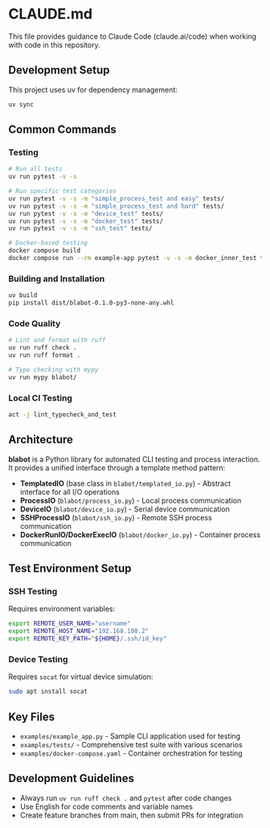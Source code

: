 # CLAUDE.md

This file provides guidance to Claude Code (claude.ai/code) when working with code in this repository.

## Development Setup

This project uses uv for dependency management:

```bash
uv sync
```

## Common Commands

### Testing
```bash
# Run all tests
uv run pytest -v -s

# Run specific test categories
uv run pytest -v -s -m "simple_process_test and easy" tests/
uv run pytest -v -s -m "simple_process_test and hard" tests/
uv run pytest -v -s -m "device_test" tests/
uv run pytest -v -s -m "docker_test" tests/
uv run pytest -v -s -m "ssh_test" tests/

# Docker-based testing
docker compose build
docker compose run --rm example-app pytest -v -s -m docker_inner_test tests/
```

### Building and Installation
```bash
uv build
pip install dist/blabot-0.1.0-py3-none-any.whl
```

### Code Quality
```bash
# Lint and format with ruff
uv run ruff check .
uv run ruff format .

# Type checking with mypy
uv run mypy blabot/
```

### Local CI Testing
```bash
act -j lint_typecheck_and_test
```

## Architecture

**blabot** is a Python library for automated CLI testing and process interaction. It provides a unified interface through a template method pattern:

- **TemplatedIO** (base class in `blabot/templated_io.py`) - Abstract interface for all I/O operations
- **ProcessIO** (`blabot/process_io.py`) - Local process communication
- **DeviceIO** (`blabot/device_io.py`) - Serial device communication
- **SSHProcessIO** (`blabot/ssh_io.py`) - Remote SSH process communication
- **DockerRunIO/DockerExecIO** (`blabot/docker_io.py`) - Container process communication

## Test Environment Setup

### SSH Testing
Requires environment variables:
```bash
export REMOTE_USER_NAME="username"
export REMOTE_HOST_NAME="192.168.100.2"
export REMOTE_KEY_PATH="${HOME}/.ssh/id_key"
```

### Device Testing
Requires `socat` for virtual device simulation:
```bash
sudo apt install socat
```

## Key Files

- `examples/example_app.py` - Sample CLI application used for testing
- `examples/tests/` - Comprehensive test suite with various scenarios
- `examples/docker-compose.yaml` - Container orchestration for testing

## Development Guidelines

- Always run `uv run ruff check .` and `pytest` after code changes
- Use English for code comments and variable names
- Create feature branches from main, then submit PRs for integration
